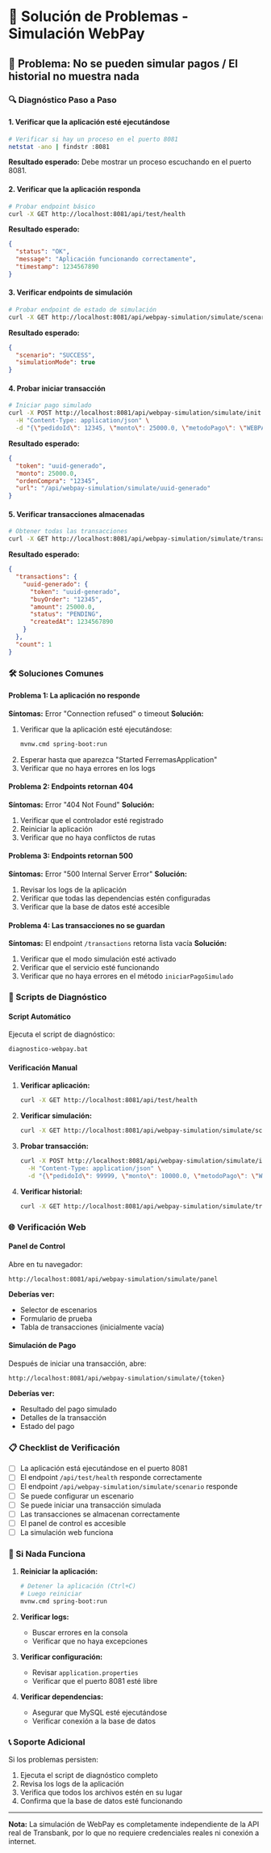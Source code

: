 # 🔧 Solución de Problemas - Simulación WebPay

## 🚨 Problema: No se pueden simular pagos / El historial no muestra nada

### 🔍 Diagnóstico Paso a Paso

#### 1. Verificar que la aplicación esté ejecutándose
```bash
# Verificar si hay un proceso en el puerto 8081
netstat -ano | findstr :8081
```

**Resultado esperado:** Debe mostrar un proceso escuchando en el puerto 8081.

#### 2. Verificar que la aplicación responda
```bash
# Probar endpoint básico
curl -X GET http://localhost:8081/api/test/health
```

**Resultado esperado:**
```json
{
  "status": "OK",
  "message": "Aplicación funcionando correctamente",
  "timestamp": 1234567890
}
```

#### 3. Verificar endpoints de simulación
```bash
# Probar endpoint de estado de simulación
curl -X GET http://localhost:8081/api/webpay-simulation/simulate/scenario
```

**Resultado esperado:**
```json
{
  "scenario": "SUCCESS",
  "simulationMode": true
}
```

#### 4. Probar iniciar transacción
```bash
# Iniciar pago simulado
curl -X POST http://localhost:8081/api/webpay-simulation/simulate/init \
  -H "Content-Type: application/json" \
  -d "{\"pedidoId\": 12345, \"monto\": 25000.0, \"metodoPago\": \"WEBPAY\"}"
```

**Resultado esperado:**
```json
{
  "token": "uuid-generado",
  "monto": 25000.0,
  "ordenCompra": "12345",
  "url": "/api/webpay-simulation/simulate/uuid-generado"
}
```

#### 5. Verificar transacciones almacenadas
```bash
# Obtener todas las transacciones
curl -X GET http://localhost:8081/api/webpay-simulation/simulate/transactions
```

**Resultado esperado:**
```json
{
  "transactions": {
    "uuid-generado": {
      "token": "uuid-generado",
      "buyOrder": "12345",
      "amount": 25000.0,
      "status": "PENDING",
      "createdAt": 1234567890
    }
  },
  "count": 1
}
```

### 🛠️ Soluciones Comunes

#### Problema 1: La aplicación no responde
**Síntomas:** Error "Connection refused" o timeout
**Solución:**
1. Verificar que la aplicación esté ejecutándose:
   ```bash
   mvnw.cmd spring-boot:run
   ```
2. Esperar hasta que aparezca "Started FerremasApplication"
3. Verificar que no haya errores en los logs

#### Problema 2: Endpoints retornan 404
**Síntomas:** Error "404 Not Found"
**Solución:**
1. Verificar que el controlador esté registrado
2. Reiniciar la aplicación
3. Verificar que no haya conflictos de rutas

#### Problema 3: Endpoints retornan 500
**Síntomas:** Error "500 Internal Server Error"
**Solución:**
1. Revisar los logs de la aplicación
2. Verificar que todas las dependencias estén configuradas
3. Verificar que la base de datos esté accesible

#### Problema 4: Las transacciones no se guardan
**Síntomas:** El endpoint `/transactions` retorna lista vacía
**Solución:**
1. Verificar que el modo simulación esté activado
2. Verificar que el servicio esté funcionando
3. Verificar que no haya errores en el método `iniciarPagoSimulado`

### 🔧 Scripts de Diagnóstico

#### Script Automático
Ejecuta el script de diagnóstico:
```bash
diagnostico-webpay.bat
```

#### Verificación Manual
1. **Verificar aplicación:**
   ```bash
   curl -X GET http://localhost:8081/api/test/health
   ```

2. **Verificar simulación:**
   ```bash
   curl -X GET http://localhost:8081/api/webpay-simulation/simulate/scenario
   ```

3. **Probar transacción:**
   ```bash
   curl -X POST http://localhost:8081/api/webpay-simulation/simulate/init \
     -H "Content-Type: application/json" \
     -d "{\"pedidoId\": 99999, \"monto\": 10000.0, \"metodoPago\": \"WEBPAY\"}"
   ```

4. **Verificar historial:**
   ```bash
   curl -X GET http://localhost:8081/api/webpay-simulation/simulate/transactions
   ```

### 🌐 Verificación Web

#### Panel de Control
Abre en tu navegador:
```
http://localhost:8081/api/webpay-simulation/simulate/panel
```

**Deberías ver:**
- Selector de escenarios
- Formulario de prueba
- Tabla de transacciones (inicialmente vacía)

#### Simulación de Pago
Después de iniciar una transacción, abre:
```
http://localhost:8081/api/webpay-simulation/simulate/{token}
```

**Deberías ver:**
- Resultado del pago simulado
- Detalles de la transacción
- Estado del pago

### 📋 Checklist de Verificación

- [ ] La aplicación está ejecutándose en el puerto 8081
- [ ] El endpoint `/api/test/health` responde correctamente
- [ ] El endpoint `/api/webpay-simulation/simulate/scenario` responde
- [ ] Se puede configurar un escenario
- [ ] Se puede iniciar una transacción simulada
- [ ] Las transacciones se almacenan correctamente
- [ ] El panel de control es accesible
- [ ] La simulación web funciona

### 🚨 Si Nada Funciona

1. **Reiniciar la aplicación:**
   ```bash
   # Detener la aplicación (Ctrl+C)
   # Luego reiniciar
   mvnw.cmd spring-boot:run
   ```

2. **Verificar logs:**
   - Buscar errores en la consola
   - Verificar que no haya excepciones

3. **Verificar configuración:**
   - Revisar `application.properties`
   - Verificar que el puerto 8081 esté libre

4. **Verificar dependencias:**
   - Asegurar que MySQL esté ejecutándose
   - Verificar conexión a la base de datos

### 📞 Soporte Adicional

Si los problemas persisten:
1. Ejecuta el script de diagnóstico completo
2. Revisa los logs de la aplicación
3. Verifica que todos los archivos estén en su lugar
4. Confirma que la base de datos esté funcionando

---

**Nota:** La simulación de WebPay es completamente independiente de la API real de Transbank, por lo que no requiere credenciales reales ni conexión a internet. 